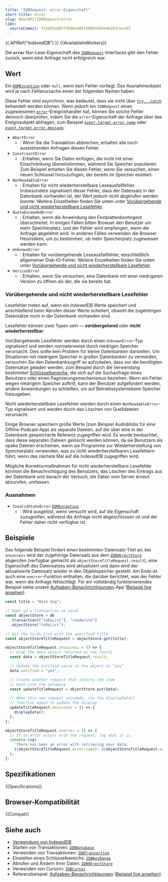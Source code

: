 ```yaml
---
title: "IDBRequest: error-Eigenschaft"
short-title: error
slug: Web/API/IDBRequest/error
l10n:
  sourceCommit: 515d03ad8572b96e88916888156444626dcba193
---
```


{{ APIRef("IndexedDB") }} {{AvailableInWorkers}}

Die **`error`** Nur-Lese-Eigenschaft des
[`IDBRequest`](/de/docs/Web/API/IDBRequest)-Interfaces gibt den Fehler zurück, wenn eine Anfrage nicht erfolgreich war.

## Wert

Ein [`DOMException`](/de/docs/Web/API/DOMException) oder `null`, wenn kein Fehler vorliegt. Das Ausnahmeobjekt wird je nach Fehlerursache einen der folgenden Namen haben.

Diese Fehler sind asynchron, was bedeutet, dass sie nicht über [`try...catch`](/de/docs/Web/JavaScript/Reference/Statements/try...catch) behandelt werden können. Wenn jedoch ein `IDBRequest` einen zugewiesenen [`error`](/de/docs/Web/API/IDBRequest/error_event)-Ereignishandler hat, können Sie solche Fehler dennoch überprüfen, indem Sie die `error`-Eigenschaft der Anfrage über das Ereignisobjekt abfragen, zum Beispiel [`event.target.error.name`](/de/docs/Web/API/DOMException/name) oder [`event.target.error.message`](/de/docs/Web/API/DOMException/message).

- `AbortError`
  - : Wenn Sie die Transaktion abbrechen, erhalten alle noch ausstehenden Anfragen diesen Fehler.
- `ConstraintError`
  - : Erhalten, wenn Sie Daten einfügen, die nicht mit einer Einschränkung übereinstimmen, während Sie Speicher populieren. Zum Beispiel erhalten Sie diesen Fehler, wenn Sie versuchen, einen neuen Schlüssel hinzuzufügen, der bereits im Speicher existiert.
- `NotReadableError`
  - : Erhalten für nicht wiederherstellbare Leseausfallfehler. Insbesondere signalisiert dieser Fehler, dass der Datensatz in der Datenbank vorhanden ist, der Wert jedoch nicht abgerufen werden konnte. Weitere Einzelheiten finden Sie unten unter [Vorübergehende und nicht wiederherstellbare Lesefehler](#vorübergehende_und_nicht_wiederherstellbare_lesefehler).
- `QuotaExceededError`
  - : Erhalten, wenn die Anwendung den Festplattenkontingent überschreitet. In einigen Fällen bitten Browser den Benutzer um mehr Speicherplatz, und der Fehler wird empfangen, wenn die Anfrage abgelehnt wird. In anderen Fällen verwenden die Browser Heuristiken, um zu bestimmen, ob mehr Speicherplatz zugewiesen werden kann.
- `UnknownError`
  - : Erhalten für vorübergehende Leseausfallfehler, einschließlich allgemeiner Disk-IO-Fehler. Weitere Einzelheiten finden Sie unten unter [Vorübergehende und nicht wiederherstellbare Lesefehler](#vorübergehende_und_nicht_wiederherstellbare_lesefehler).
- `VersionError`
  - : Erhalten, wenn Sie versuchen, eine Datenbank mit einer niedrigeren Version zu öffnen als der, die sie bereits hat.

### Vorübergehende und nicht wiederherstellbare Lesefehler

Lesefehler treten auf, wenn ein IndexedDB Werte speichert und anschließend beim Abrufen dieser Werte scheitert, obwohl die zugehörigen Datensätze noch in der Datenbank vorhanden sind.

Lesefehler können zwei Typen sein — **vorübergehend** oder **nicht wiederherstellbar**:

Vorübergehende Lesefehler werden durch einen `UnknownError`-Typ signalisiert und werden normalerweise durch niedrigen Speicher verursacht. Dies sollte kein Problem für kleine Datenbanken darstellen. Um Situationen mit niedrigem Speicher in großen Datenbanken zu vermeiden, versuchen Sie den Datenbankzugriff so aufzuteilen, dass nur die benötigten Datensätze geladen werden, zum Beispiel durch die Verwendung bestimmter [Schlüsselbereiche](/de/docs/Web/API/IDBKeyRange), die sich auf die Suchanfrage eines Benutzers oder einen Paginierungsmechanismus beziehen. Wenn ein Fehler wegen niedrigem Speicher auftritt, kann der Benutzer aufgefordert werden, andere Anwendungen zu schließen, um auf Betriebssystemebene Speicher freizugeben.

Nicht wiederherstellbare Lesefehler werden durch einen `NotReadableError`-Typ signalisiert und werden durch das Löschen von Quelldateien verursacht.

Einige Browser speichern große Werte (zum Beispiel Audioblobs für eine Offline-Podcast-App) als separate Dateien, auf die über eine in der Datenbank gespeicherte Referenz zugegriffen wird. Es wurde beobachtet, dass diese separaten Dateien gelöscht werden können, da sie Benutzern als opake Dateien erscheinen, wenn sie Programme zur Wiederherstellung von Speicherplatz verwenden, was zu nicht wiederherstellbaren Lesefehlern führt, wenn das nächste Mal auf die IndexedDB zugegriffen wird.

Mögliche Korrekturmaßnahmen für nicht wiederherstellbare Lesefehler könnten die Benachrichtigung des Benutzers, das Löschen des Eintrags aus der Datenbank und danach der Versuch, die Daten vom Server erneut abzurufen, umfassen.

### Ausnahmen

- `InvalidStateError` [`DOMException`](/de/docs/Web/API/DOMException)
  - : Wird ausgelöst, wenn versucht wird, auf die Eigenschaft zuzugreifen, während die Anfrage nicht abgeschlossen ist und der Fehler daher nicht verfügbar ist.

## Beispiele

Das folgende Beispiel fordert einen bestimmten Datensatz-Titel an, bei `onsuccess` wird der zugehörige Datensatz aus dem [`IDBObjectStore`](/de/docs/Web/API/IDBObjectStore) abgerufen (verfügbar gemacht als `objectStoreTitleRequest.result`), eine Eigenschaft des Datensatzes wird aktualisiert und dann wird der aktualisierte Datensatz wieder in den Objektspeicher gestellt. Am Ende ist auch eine `onerror`-Funktion enthalten, die darüber berichtet, was der Fehler war, wenn die Anfrage fehlschlägt.
Für ein vollständig funktionierendes Beispiel siehe unsere [Aufgaben-Benachrichtigungen](https://github.com/mdn/dom-examples/tree/main/to-do-notifications)-App ([Beispiel live ansehen](https://mdn.github.io/dom-examples/to-do-notifications/)).

```js
const title = "Walk dog";

// Open up a transaction as usual
const objectStore = db
  .transaction(["toDoList"], "readwrite")
  .objectStore("toDoList");

// Get the to-do list with the specified title
const objectStoreTitleRequest = objectStore.get(title);

objectStoreTitleRequest.onsuccess = () => {
  // Grab the data object returned as the result
  const data = objectStoreTitleRequest.result;

  // Update the notified value in the object to "yes"
  data.notified = "yes";

  // Create another request that inserts the item
  // back into the database
  const updateTitleRequest = objectStore.put(data);

  // When this new request succeeds, run the displayData()
  // function again to update the display
  updateTitleRequest.onsuccess = () => {
    displayData();
  };
};

objectStoreTitleRequest.onerror = () => {
  // If an error occurs with the request, log what it is
  console.log(
    `There has been an error with retrieving your data:
    ${objectStoreTitleRequest.error.name}: ${objectStoreTitleRequest.error.message}`,
  );
};
```

## Spezifikationen

{{Specifications}}

## Browser-Kompatibilität

{{Compat}}

## Siehe auch

- [Verwendung von IndexedDB](/de/docs/Web/API/IndexedDB_API/Using_IndexedDB)
- Starten von Transaktionen: [`IDBDatabase`](/de/docs/Web/API/IDBDatabase)
- Verwenden von Transaktionen: [`IDBTransaction`](/de/docs/Web/API/IDBTransaction)
- Einstellen eines Schlüsselbereichs: [`IDBKeyRange`](/de/docs/Web/API/IDBKeyRange)
- Abrufen und Ändern Ihrer Daten: [`IDBObjectStore`](/de/docs/Web/API/IDBObjectStore)
- Verwenden von Cursorn: [`IDBCursor`](/de/docs/Web/API/IDBCursor)
- Referenzbeispiel: [Aufgaben-Benachrichtigungen](https://github.com/mdn/dom-examples/tree/main/to-do-notifications) ([Beispiel live ansehen](https://mdn.github.io/dom-examples/to-do-notifications/)).
